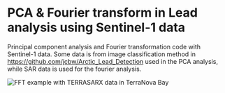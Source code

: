 # PCA & Fourier transform in Lead analysis using Sentinel-1 data 

Principal component analysis and Fourier transformation code with Sentinel-1 data. Some data is from image classification method in https://github.com/jcbw/Arctic_Lead_Detection used in the PCA analysis, while SAR data is used for the fourier analysis. 


![FFT example with TERRASARX data in TerraNova Bay]((https://github.com/jcbw/PCA_Fourier_Leads_Sentinel1/blob/main/FFTIMG.png))
